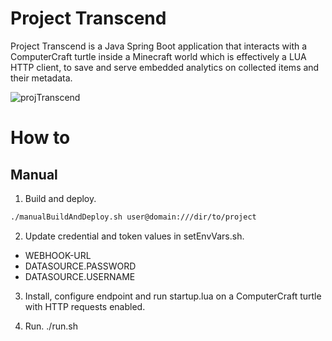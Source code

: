 # Project Transcend
Project Transcend is a Java Spring Boot application that interacts with a ComputerCraft turtle inside a Minecraft world which is effectively a LUA HTTP client, to save and serve embedded analytics on collected items and their metadata.

![projTranscend](https://github.com/all-sins/projectTranscend/assets/62400484/d7fae4fb-d29d-44d0-8d35-1df05d596fe9)

# How to
## Manual
1. Build and deploy.
```bash
./manualBuildAndDeploy.sh user@domain:///dir/to/project
```

2. Update credential and token values in setEnvVars.sh.
* WEBHOOK-URL
* DATASOURCE.PASSWORD
* DATASOURCE.USERNAME

3. Install, configure endpoint and run startup.lua on a ComputerCraft turtle with HTTP requests enabled.

4. Run.
./run.sh
